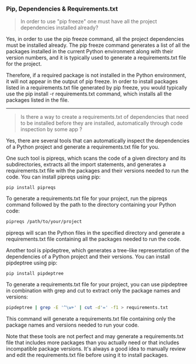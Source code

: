 ### Pip, Dependencies & Requirements.txt

> In order to use "pip freeze" one must have all the project dependencies installed already? 

Yes, in order to use the pip freeze command, all the project dependencies must be installed already. The pip freeze command generates a list of all the packages installed in the current Python environment along with their version numbers, and it is typically used to generate a requirements.txt file for the project.

Therefore, if a required package is not installed in the Python environment, it will not appear in the output of pip freeze. In order to install packages listed in a requirements.txt file generated by pip freeze, you would typically use the pip install -r requirements.txt command, which installs all the packages listed in the file.

---
> Is there a way to create a requirements.txt of dependencies that need to be installed before they are installed, automatically through code inspection by some app ? 

Yes, there are several tools that can automatically inspect the dependencies of a Python project and generate a requirements.txt file for you.

One such tool is pipreqs, which scans the code of a given directory and its subdirectories, extracts all the import statements, and generates a requirements.txt file with the packages and their versions needed to run the code. You can install pipreqs using pip:

``` 
pip install pipreqs
```

To generate a requirements.txt file for your project, run the pipreqs command followed by the path to the directory containing your Python code:

```bash
pipreqs /path/to/your/project
```

pipreqs will scan the Python files in the specified directory and generate a requirements.txt file containing all the packages needed to run the code.

Another tool is pipdeptree, which generates a tree-like representation of the dependencies of a Python project and their versions. You can install pipdeptree using pip:

```
pip install pipdeptree
```

To generate a requirements.txt file for your project, you can use pipdeptree in combination with grep and cut to extract only the package names and versions:

```bash
pipdeptree | grep -E '^\w+' | cut -d'=' -f1 > requirements.txt
```

This command will generate a requirements.txt file containing only the package names and versions needed to run your code.

Note that these tools are not perfect and may generate a requirements.txt file that includes more packages than you actually need or that includes incompatible package versions. It's always a good idea to manually review and edit the requirements.txt file before using it to install packages.



